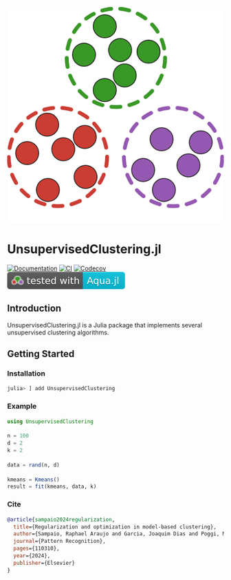 <div align="center"> <img src="/docs/src/assets/logo.svg" alt="UnsupervisedClustering.jl"></img></div>

# UnsupervisedClustering.jl

[![Documentation](https://img.shields.io/badge/docs-stable-blue.svg)](https://raphasampaio.github.io/UnsupervisedClustering.jl.jl/stable)
[![CI](https://github.com/raphasampaio/UnsupervisedClustering.jl.jl/actions/workflows/CI.yml/badge.svg)](https://github.com/raphasampaio/UnsupervisedClustering.jl.jl/actions/workflows/CI.yml)
[![Codecov](https://codecov.io/gh/raphasampaio/UnsupervisedClustering.jl.jl/branch/main/graph/badge.svg)](https://codecov.io/gh/raphasampaio/UnsupervisedClustering.jl.jl)
[![Aqua](https://raw.githubusercontent.com/JuliaTesting/Aqua.jl/master/badge.svg)](https://github.com/JuliaTesting/Aqua.jl)

## Introduction
UnsupervisedClustering.jl is a Julia package that implements several unsupervised clustering algorithms.

## Getting Started

### Installation

```julia
julia> ] add UnsupervisedClustering
```

### Example
```julia
using UnsupervisedClustering

n = 100
d = 2
k = 2

data = rand(n, d)

kmeans = Kmeans()
result = fit(kmeans, data, k)

```

### Cite

```bibtex
@article{sampaio2024regularization,
  title={Regularization and optimization in model-based clustering},
  author={Sampaio, Raphael Araujo and Garcia, Joaquim Dias and Poggi, Marcus and Vidal, Thibaut},
  journal={Pattern Recognition},
  pages={110310},
  year={2024},
  publisher={Elsevier}
}
```
